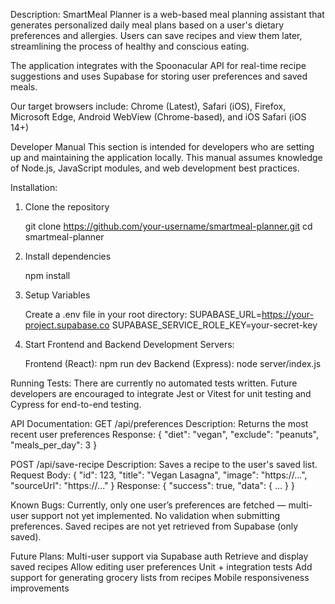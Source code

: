 Description: 
SmartMeal Planner is a web-based meal planning assistant that generates personalized daily meal plans based on a user's dietary preferences and allergies. Users can save recipes and view them later, streamlining the process of healthy and conscious eating.

The application integrates with the Spoonacular API for real-time recipe suggestions and uses Supabase for storing user preferences and saved meals.

Our target browsers include:
Chrome (Latest), Safari (iOS), Firefox, Microsoft Edge, Android WebView (Chrome-based), and iOS Safari (iOS 14+)

Developer Manual
This section is intended for developers who are setting up and maintaining the application locally. This manual assumes knowledge of Node.js, JavaScript modules, and web development best practices.

Installation:
1. Clone the repository

    git clone https://github.com/your-username/smartmeal-planner.git
    cd smartmeal-planner
2. Install dependencies

    npm install
3. Setup Variables

    Create a .env file in your root directory:
    SUPABASE_URL=https://your-project.supabase.co
    SUPABASE_SERVICE_ROLE_KEY=your-secret-key
4. Start Frontend and Backend Development Servers:

    Frontend (React): npm run dev
    Backend (Express): node server/index.js

Running Tests:
There are currently no automated tests written. Future developers are encouraged to integrate Jest or Vitest for unit testing and Cypress for end-to-end testing.

API Documentation:
GET /api/preferences
Description: Returns the most recent user preferences
Response:
    {
    "diet": "vegan",
     "exclude": "peanuts",
    "meals_per_day": 3
    }

POST /api/save-recipe
Description: Saves a recipe to the user's saved list.
Request Body:
    {
    "id": 123,
     "title": "Vegan Lasagna",
    "image": "https://...",
     "sourceUrl": "https://..."
    }
Response:
    {
    "success": true,
    "data": { ... }
    }

Known Bugs:
Currently, only one user’s preferences are fetched — multi-user support not yet implemented.
No validation when submitting preferences.
Saved recipes are not yet retrieved from Supabase (only saved).

Future Plans:
Multi-user support via Supabase auth
Retrieve and display saved recipes
Allow editing user preferences
Unit + integration tests
Add support for generating grocery lists from recipes
Mobile responsiveness improvements